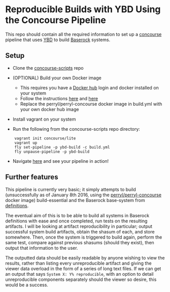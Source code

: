 # Reproducible Builds with YBD Using the Concourse Pipeline

This repo should contain all the required information to set up a [concourse](http://concourse.ci/)
pipeline that uses [YBD](https://github.com/devcurmudgeon/ybd.git) to build [Baserock](http://wiki.baserock.org/) systems.

## Setup

- Clone the [concourse-scripts](https://github.com/perryl/concourse-scripts.git) repo

- (OPTIONAL) Build your own Docker image
  - This requires you have a [Docker hub](http://hub.docker.com/) login and docker installed on your
    system
  - Follow the instructions [here](http://doc.docker.com/linux/step_four) and [here](http://doc.docker.com/linux/step_six)
  - Replace the perryl/perryl-concourse docker image in build.yml with your own
    docker hub image

- Install vagrant on your system

- Run the following from the concourse-scripts repo directory:
```
    vagrant init concourse/lite
    vagrant up
    fly set-pipeline -p ybd-build -c build.yml
    fly unpause-pipeline -p ybd-build
```

- Navigate [here](http://192.168.100.4:8080/pipelines/ybd-build) and see your pipeline in action!

## Further features

This pipeline is currently very basic; it simply attempts to build
(unsuccessfully as of January 8th 2016, using the 
[perryl/perryl-concourse](https://hub.docker.com/r/perryl/perryl-concourse/) docker image) build-essential and the Baserock
base-system from [definitions](http://git.baserock.org/cgi-bin/cgit.cgi/baserock/baserock/definitions.git/).

The eventual aim of this is to be able to build all systems in Baserock
definitions with ease and once completed, run tests on the resulting artifacts.
I will be looking at artifact reproducibility in particular; output successful
system build artifacts, obtain the shasum of each, and store somewhere. Then,
once the system is triggered to build again, perform the same test, compare
against previous shasums (should they exist), then output that information to
the user.

The outputted data should be easily readable by anyone wishing to view the
results, rather than listing every unreproducible artifact and giving the
viewer data overload in the form of a series of long text files. If we can get
an output that says `System X: Y% reproducible`, with an option to detail
unreproducible components separately should the viewer so desire, this would
be a success.
